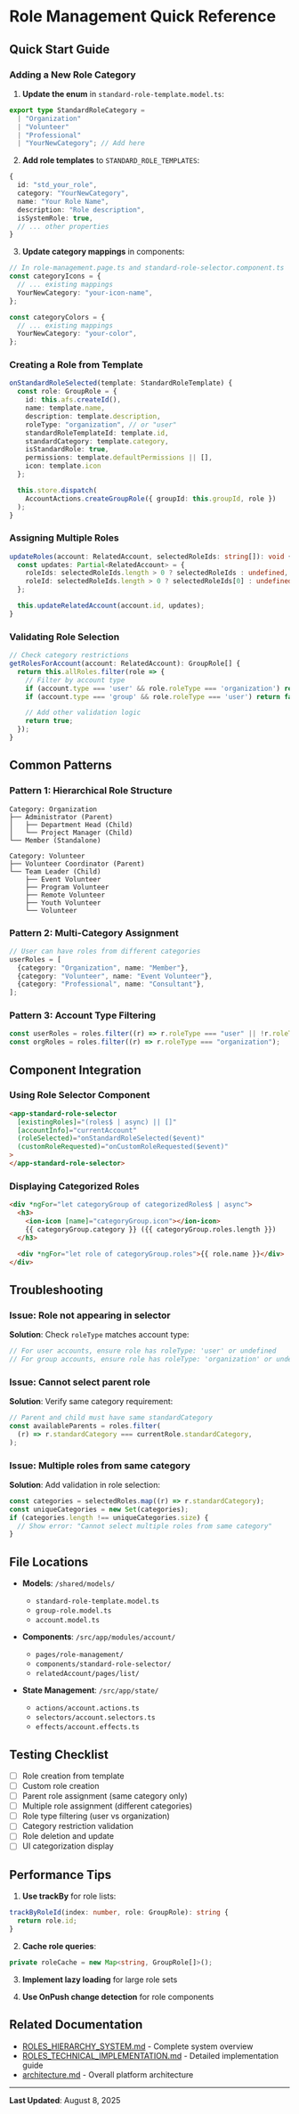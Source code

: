 # Role Management Quick Reference

## Quick Start Guide

### Adding a New Role Category

1. **Update the enum** in `standard-role-template.model.ts`:

```typescript
export type StandardRoleCategory =
  | "Organization"
  | "Volunteer"
  | "Professional"
  | "YourNewCategory"; // Add here
```

2. **Add role templates** to `STANDARD_ROLE_TEMPLATES`:

```typescript
{
  id: "std_your_role",
  category: "YourNewCategory",
  name: "Your Role Name",
  description: "Role description",
  isSystemRole: true,
  // ... other properties
}
```

3. **Update category mappings** in components:

```typescript
// In role-management.page.ts and standard-role-selector.component.ts
const categoryIcons = {
  // ... existing mappings
  YourNewCategory: "your-icon-name",
};

const categoryColors = {
  // ... existing mappings
  YourNewCategory: "your-color",
};
```

### Creating a Role from Template

```typescript
onStandardRoleSelected(template: StandardRoleTemplate) {
  const role: GroupRole = {
    id: this.afs.createId(),
    name: template.name,
    description: template.description,
    roleType: "organization", // or "user"
    standardRoleTemplateId: template.id,
    standardCategory: template.category,
    isStandardRole: true,
    permissions: template.defaultPermissions || [],
    icon: template.icon
  };

  this.store.dispatch(
    AccountActions.createGroupRole({ groupId: this.groupId, role })
  );
}
```

### Assigning Multiple Roles

```typescript
updateRoles(account: RelatedAccount, selectedRoleIds: string[]): void {
  const updates: Partial<RelatedAccount> = {
    roleIds: selectedRoleIds.length > 0 ? selectedRoleIds : undefined,
    roleId: selectedRoleIds.length > 0 ? selectedRoleIds[0] : undefined
  };

  this.updateRelatedAccount(account.id, updates);
}
```

### Validating Role Selection

```typescript
// Check category restrictions
getRolesForAccount(account: RelatedAccount): GroupRole[] {
  return this.allRoles.filter(role => {
    // Filter by account type
    if (account.type === 'user' && role.roleType === 'organization') return false;
    if (account.type === 'group' && role.roleType === 'user') return false;

    // Add other validation logic
    return true;
  });
}
```

## Common Patterns

### Pattern 1: Hierarchical Role Structure

```
Category: Organization
├── Administrator (Parent)
│   ├── Department Head (Child)
│   └── Project Manager (Child)
└── Member (Standalone)
```

```
Category: Volunteer
├── Volunteer Coordinator (Parent)
└── Team Leader (Child)
    ├── Event Volunteer
    ├── Program Volunteer
    ├── Remote Volunteer
    ├── Youth Volunteer
    └── Volunteer
```

### Pattern 2: Multi-Category Assignment

```typescript
// User can have roles from different categories
userRoles = [
  {category: "Organization", name: "Member"},
  {category: "Volunteer", name: "Event Volunteer"},
  {category: "Professional", name: "Consultant"},
];
```

### Pattern 3: Account Type Filtering

```typescript
const userRoles = roles.filter((r) => r.roleType === "user" || !r.roleType);
const orgRoles = roles.filter((r) => r.roleType === "organization");
```

## Component Integration

### Using Role Selector Component

```html
<app-standard-role-selector
  [existingRoles]="(roles$ | async) || []"
  [accountInfo]="currentAccount"
  (roleSelected)="onStandardRoleSelected($event)"
  (customRoleRequested)="onCustomRoleRequested($event)"
>
</app-standard-role-selector>
```

### Displaying Categorized Roles

```html
<div *ngFor="let categoryGroup of categorizedRoles$ | async">
  <h3>
    <ion-icon [name]="categoryGroup.icon"></ion-icon>
    {{ categoryGroup.category }} ({{ categoryGroup.roles.length }})
  </h3>

  <div *ngFor="let role of categoryGroup.roles">{{ role.name }}</div>
</div>
```

## Troubleshooting

### Issue: Role not appearing in selector

**Solution**: Check `roleType` matches account type:

```typescript
// For user accounts, ensure role has roleType: 'user' or undefined
// For group accounts, ensure role has roleType: 'organization' or undefined
```

### Issue: Cannot select parent role

**Solution**: Verify same category requirement:

```typescript
// Parent and child must have same standardCategory
const availableParents = roles.filter(
  (r) => r.standardCategory === currentRole.standardCategory,
);
```

### Issue: Multiple roles from same category

**Solution**: Add validation in role selection:

```typescript
const categories = selectedRoles.map((r) => r.standardCategory);
const uniqueCategories = new Set(categories);
if (categories.length !== uniqueCategories.size) {
  // Show error: "Cannot select multiple roles from same category"
}
```

## File Locations

- **Models**: `/shared/models/`

  - `standard-role-template.model.ts`
  - `group-role.model.ts`
  - `account.model.ts`

- **Components**: `/src/app/modules/account/`

  - `pages/role-management/`
  - `components/standard-role-selector/`
  - `relatedAccount/pages/list/`

- **State Management**: `/src/app/state/`
  - `actions/account.actions.ts`
  - `selectors/account.selectors.ts`
  - `effects/account.effects.ts`

## Testing Checklist

- [ ] Role creation from template
- [ ] Custom role creation
- [ ] Parent role assignment (same category only)
- [ ] Multiple role assignment (different categories)
- [ ] Role type filtering (user vs organization)
- [ ] Category restriction validation
- [ ] Role deletion and update
- [ ] UI categorization display

## Performance Tips

1. **Use trackBy** for role lists:

```typescript
trackByRoleId(index: number, role: GroupRole): string {
  return role.id;
}
```

2. **Cache role queries**:

```typescript
private roleCache = new Map<string, GroupRole[]>();
```

3. **Implement lazy loading** for large role sets

4. **Use OnPush change detection** for role components

## Related Documentation

- [ROLES_HIERARCHY_SYSTEM.md](./ROLES_HIERARCHY_SYSTEM.md) - Complete system overview
- [ROLES_TECHNICAL_IMPLEMENTATION.md](./ROLES_TECHNICAL_IMPLEMENTATION.md) - Detailed implementation guide
- [architecture.md](./architecture.md) - Overall platform architecture

---

**Last Updated**: August 8, 2025
